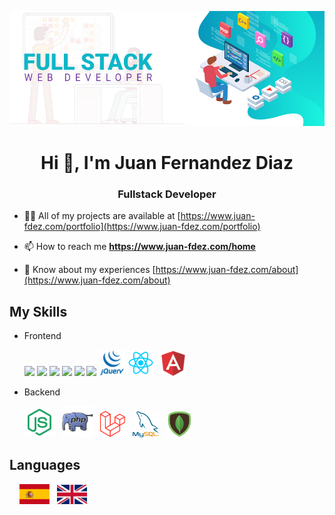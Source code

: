 
![fullstack](/images/fullstack1.jpg)

<h1 align="center">Hi 👋, I'm Juan Fernandez Diaz</h1>
<h3 align="center">Fullstack Developer</h3>

- 👨‍💻 All of my projects are available at [https://www.juan-fdez.com/portfolio](https://www.juan-fdez.com/portfolio)

- 📫 How to reach me **https://www.juan-fdez.com/home**

- 📄 Know about my experiences [https://www.juan-fdez.com/about](https://www.juan-fdez.com/about)

## My Skills

- Frontend
  <p>
    <img src="https://img.icons8.com/color/48/000000/html-5--v1.png"/>
    <img src="https://img.icons8.com/color/48/000000/css3.png"/>
    <img src="https://img.icons8.com/color/48/000000/sass.png"/>
    <img src="https://img.icons8.com/color/48/000000/bootstrap.png"/>
    <img src="https://img.icons8.com/color/48/000000/javascript--v1.png"/>
    <img src="https://img.icons8.com/color/48/000000/typescript.png"/>
    <img src="/images/jquery.png" width="42px" />
    <img src="/images/react.png" width="42px" /> &nbsp;
    <img src="/images/angular.png" width="38px" />
  </p>

- Backend
   <p>
    <img src="/images/node.png" width="48px" /> &nbsp;
    <img src="/images/php.png" width="50px" /> &nbsp;
    <img src="/images/laravel.png" width="40px" /> &nbsp;
    <img src="/images/mysql.png" width="42px" /> &nbsp;
    <img src="/images/mongo.png" width="42px" />
  </p>
  
## Languages

   <p>
      &nbsp; &nbsp; <img src="/images/spain.png" width="48px" /> &nbsp;
      <img src="/images/united-kingdom.png" width="48px" height="31px" /> 
   </p>
  

